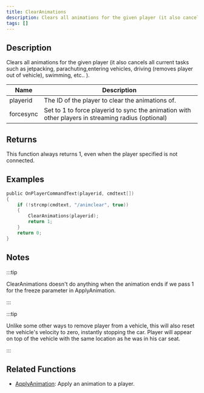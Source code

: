 ```yaml
---
title: ClearAnimations
description: Clears all animations for the given player (it also cancels all current tasks such as jetpacking, parachuting,entering vehicles, driving (removes player out of vehicle), swimming, etc.
tags: []
---
```


## Description

Clears all animations for the given player (it also cancels all current tasks such as jetpacking, parachuting,entering vehicles, driving (removes player out of vehicle), swimming, etc.. ).

| Name      | Description                                                                                        |
| --------- | -------------------------------------------------------------------------------------------------- |
| playerid  | The ID of the player to clear the animations of.                                                   |
| forcesync | Set to 1 to force playerid to sync the animation with other players in streaming radius (optional) |

## Returns

This function always returns 1, even when the player specified is not connected.

## Examples

```c
public OnPlayerCommandText(playerid, cmdtext[])
{
    if (!strcmp(cmdtext, "/animclear", true))
    {
        ClearAnimations(playerid);
        return 1;
    }
    return 0;
}
```

## Notes

:::tip

ClearAnimations doesn't do anything when the animation ends if we pass 1 for the freeze parameter in ApplyAnimation.

:::

:::tip

Unlike some other ways to remove player from a vehicle, this will also reset the vehicle's velocity to zero, instantly stopping the car. Player will appear on top of the vehicle with the same location as he was in his car seat.

:::

## Related Functions

- [ApplyAnimation](ApplyAnimation): Apply an animation to a player.
